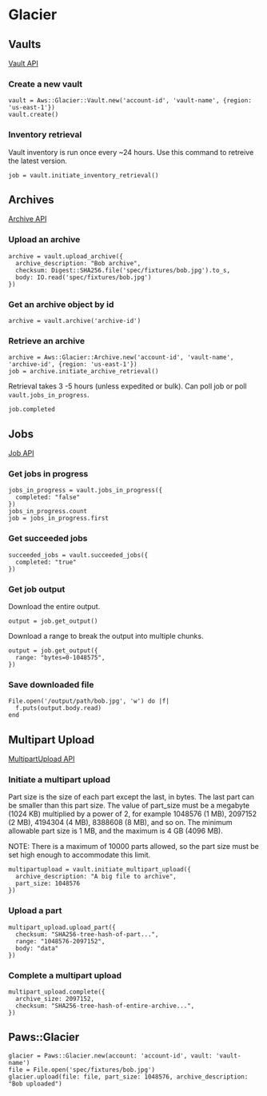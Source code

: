 # Glacier

## Vaults

[Vault API](https://docs.aws.amazon.com/sdk-for-ruby/v3/api/Aws/Glacier/Vault.html)

### Create a new vault

```
vault = Aws::Glacier::Vault.new('account-id', 'vault-name', {region: 'us-east-1'})
vault.create()
```

### Inventory retrieval
Vault inventory is run once every ~24 hours. Use this command to retreive the latest version.

```
job = vault.initiate_inventory_retrieval()
```

## Archives

[Archive API](https://docs.aws.amazon.com/sdk-for-ruby/v3/api/Aws/Glacier/Archive.html)

### Upload an archive

```
archive = vault.upload_archive({
  archive_description: "Bob archive",
  checksum: Digest::SHA256.file('spec/fixtures/bob.jpg').to_s,
  body: IO.read('spec/fixtures/bob.jpg')
})
```
### Get an archive object by id

```
archive = vault.archive('archive-id')
```

### Retrieve an archive

```
archive = Aws::Glacier::Archive.new('account-id', 'vault-name', 'archive-id', {region: 'us-east-1'})
job = archive.initiate_archive_retrieval()
```

Retrieval takes 3 -5 hours (unless expedited or bulk). Can poll job or poll `vault.jobs_in_progress`.

```
job.completed
```

## Jobs

[Job API](https://docs.aws.amazon.com/sdk-for-ruby/v3/api/Aws/Glacier/Job.html)

### Get jobs in progress

```
jobs_in_progress = vault.jobs_in_progress({
  completed: "false"
})
jobs_in_progress.count
job = jobs_in_progress.first
```

### Get succeeded jobs

```
succeeded_jobs = vault.succeeded_jobs({
  completed: "true"
})
```

### Get job output

Download the entire output.

```
output = job.get_output()
```

Download a range to break the output into multiple chunks.

```
output = job.get_output({
  range: "bytes=0-1048575",
})
```

### Save downloaded file

```
File.open('/output/path/bob.jpg', 'w') do |f| 
  f.puts(output.body.read)
end
```

## Multipart Upload

[MultipartUpload API](https://docs.aws.amazon.com/sdk-for-ruby/v3/api/Aws/Glacier/MultipartUpload.html)

### Initiate a multipart upload

Part size is the size of each part except the last, in bytes. The last part can be smaller than this part size. The value of part_size must be a megabyte (1024 KB) multiplied by a power of 2, for example 1048576 (1 MB), 2097152 (2 MB), 4194304 (4 MB), 8388608 (8 MB), and so on. The minimum allowable part size is 1 MB, and the maximum is 4 GB (4096 MB).

NOTE: There is a maximum of 10000 parts allowed, so the part size must be set high enough to accommodate this limit. 

```
multipartupload = vault.initiate_multipart_upload({
  archive_description: "A big file to archive",
  part_size: 1048576
})
```

### Upload a part

```
multipart_upload.upload_part({
  checksum: "SHA256-tree-hash-of-part...",
  range: "1048576-2097152",
  body: "data"
})
```

### Complete a multipart upload

```
multipart_upload.complete({
  archive_size: 2097152,
  checksum: "SHA256-tree-hash-of-entire-archive...",
})
```

## Paws::Glacier

```
glacier = Paws::Glacier.new(account: 'account-id', vault: 'vault-name')
file = File.open('spec/fixtures/bob.jpg')
glacier.upload(file: file, part_size: 1048576, archive_description: "Bob uploaded")
```
